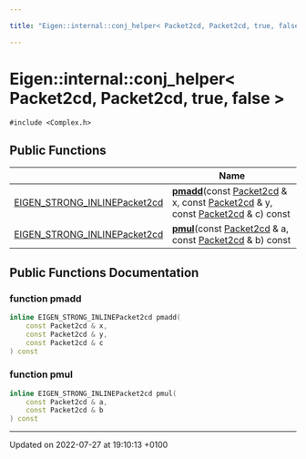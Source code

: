 ```yaml
---

title: "Eigen::internal::conj_helper< Packet2cd, Packet2cd, true, false >"

---
```


# Eigen::internal::conj_helper< Packet2cd, Packet2cd, true, false >






`#include <Complex.h>`

## Public Functions

|                | Name           |
| -------------- | -------------- |
| <a href="http://example.org/files/macros_8h/#define-eigen-strong-inline">EIGEN_STRONG_INLINE</a><a href="http://example.org/classes/structeigen_1_1internal_1_1packet2cd/">Packet2cd</a> | **[pmadd](http://example.org/classes/structeigen_1_1internal_1_1conj__helper_3_01packet2cd_00_01packet2cd_00_01true_00_01false_01_4/#function-pmadd)**(const <a href="http://example.org/classes/structeigen_1_1internal_1_1packet2cd/">Packet2cd</a> & x, const <a href="http://example.org/classes/structeigen_1_1internal_1_1packet2cd/">Packet2cd</a> & y, const <a href="http://example.org/classes/structeigen_1_1internal_1_1packet2cd/">Packet2cd</a> & c) const |
| <a href="http://example.org/files/macros_8h/#define-eigen-strong-inline">EIGEN_STRONG_INLINE</a><a href="http://example.org/classes/structeigen_1_1internal_1_1packet2cd/">Packet2cd</a> | **[pmul](http://example.org/classes/structeigen_1_1internal_1_1conj__helper_3_01packet2cd_00_01packet2cd_00_01true_00_01false_01_4/#function-pmul)**(const <a href="http://example.org/classes/structeigen_1_1internal_1_1packet2cd/">Packet2cd</a> & a, const <a href="http://example.org/classes/structeigen_1_1internal_1_1packet2cd/">Packet2cd</a> & b) const |

## Public Functions Documentation

### function pmadd

```cpp
inline EIGEN_STRONG_INLINEPacket2cd pmadd(
    const Packet2cd & x,
    const Packet2cd & y,
    const Packet2cd & c
) const
```


### function pmul

```cpp
inline EIGEN_STRONG_INLINEPacket2cd pmul(
    const Packet2cd & a,
    const Packet2cd & b
) const
```


-------------------------------

Updated on 2022-07-27 at 19:10:13 +0100